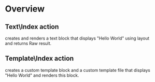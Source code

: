 # Overview

## Text\Index action
creates and renders a text block that displays "Hello World" using layout and returns Raw result.

## Template\Index action
creates a custom template block and a custom template file that displays "Hello World" and renders this block.

